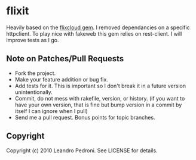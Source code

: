 flixit
======

Heavily based on the [flixcloud gem](http://github.com/flixcloud/flix_cloud-gem).
I removed dependancies on a specific httpclient. To play nice with fakeweb this gem relies on rest-client.
I will improve tests as I go.

Note on Patches/Pull Requests
----------------------------- 
* Fork the project.
* Make your feature addition or bug fix.
* Add tests for it. This is important so I don't break it in a
  future version unintentionally.
* Commit, do not mess with rakefile, version, or history.
  (if you want to have your own version, that is fine but bump version in a commit by itself I can ignore when I pull)
* Send me a pull request. Bonus points for topic branches.

Copyright
---------

Copyright (c) 2010 Leandro Pedroni. See LICENSE for details.
